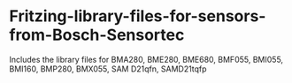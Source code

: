 # Fritzing-library-files-for-sensors-from-Bosch-Sensortec
Includes the library files for BMA280, BME280, BME680, BMF055, BMI055, BMI160, BMP280, BMX055, SAM D21qfn, SAMD21tqfp
